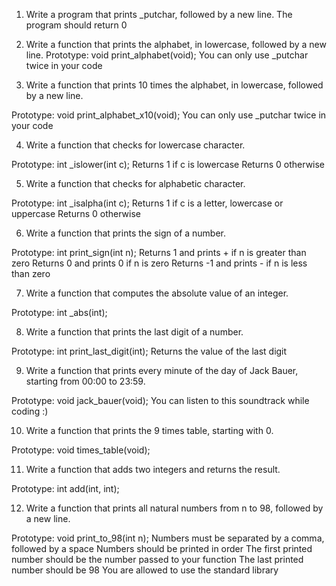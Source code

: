 1. Write a program that prints _putchar, followed by a new line.
The program should return 0

2. Write a function that prints the alphabet, in lowercase, followed by a new line.
Prototype: void print_alphabet(void);
You can only use _putchar twice in your code

3. Write a function that prints 10 times the alphabet, in lowercase, followed by a new line.

Prototype: void print_alphabet_x10(void);
You can only use _putchar twice in your code


4. Write a function that checks for lowercase character.

Prototype: int _islower(int c);
Returns 1 if c is lowercase
Returns 0 otherwise

5. Write a function that checks for alphabetic character.

Prototype: int _isalpha(int c);
Returns 1 if c is a letter, lowercase or uppercase
Returns 0 otherwise

6. Write a function that prints the sign of a number.

Prototype: int print_sign(int n);
Returns 1 and prints + if n is greater than zero
Returns 0 and prints 0 if n is zero
Returns -1 and prints - if n is less than zero

7. Write a function that computes the absolute value of an integer.

Prototype: int _abs(int);

8. Write a function that prints the last digit of a number.

Prototype: int print_last_digit(int);
Returns the value of the last digit


9. Write a function that prints every minute of the day of Jack Bauer, starting from 00:00 to 23:59.

Prototype: void jack_bauer(void);
You can listen to this soundtrack while coding :)

10. Write a function that prints the 9 times table, starting with 0.

Prototype: void times_table(void);


11. Write a function that adds two integers and returns the result.

Prototype: int add(int, int);

12. Write a function that prints all natural numbers from n to 98, followed by a new line.

Prototype: void print_to_98(int n);
Numbers must be separated by a comma, followed by a space
Numbers should be printed in order
The first printed number should be the number passed to your function
The last printed number should be 98
You are allowed to use the standard library
